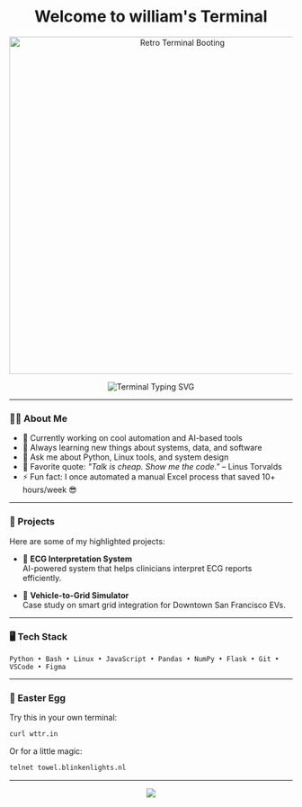 <h1 align="center">Welcome to william's Terminal</h1>

<p align="center">
  <img src="https://media.giphy.com/media/h408T6Y5GfmXBKW62l/giphy.gif" width="600" alt="Retro Terminal Booting" />
</p>

<p align="center">
  <img src="https://readme-typing-svg.demolab.com?font=Fira+Code&duration=3000&pause=700&color=00FF00&background=000000&center=true&vCenter=true&width=700&lines=william@localhost:~%24+neofetch;OS:+Linux+%E2%9D%A4;Quote:+%22Talk+is+cheap.+Show+me+the+code.%22+-+Linus;william@localhost:~%24+figlet+WELCOME;Ready+to+explore+my+GitHub%3F" alt="Terminal Typing SVG" />
</p>

---

### 👨‍💻 About Me

- 🔭 Currently working on cool automation and AI-based tools  
- 🌱 Always learning new things about systems, data, and software  
- 💬 Ask me about Python, Linux tools, and system design  
- 🧠 Favorite quote: *"Talk is cheap. Show me the code."* – Linus Torvalds  
- ⚡ Fun fact: I once automated a manual Excel process that saved 10+ hours/week 😎

---

### 📂 Projects

Here are some of my highlighted projects:

- 🔧 **ECG Interpretation System**  
  AI-powered system that helps clinicians interpret ECG reports efficiently.

- 🚗 **Vehicle-to-Grid Simulator**  
  Case study on smart grid integration for Downtown San Francisco EVs.

---

### 🖥️ Tech Stack

```
Python • Bash • Linux • JavaScript • Pandas • NumPy • Flask • Git • VSCode • Figma
```

---

### 🧙 Easter Egg

Try this in your own terminal:

```bash
curl wttr.in
```

Or for a little magic:

```bash
telnet towel.blinkenlights.nl
```

---

<p align="center">
  <img src="https://capsule-render.vercel.app/api?type=terminal&color=00FF00&text=Thanks+for+visiting!&fontColor=00FF00&animation=fadeIn&height=100" />
</p>